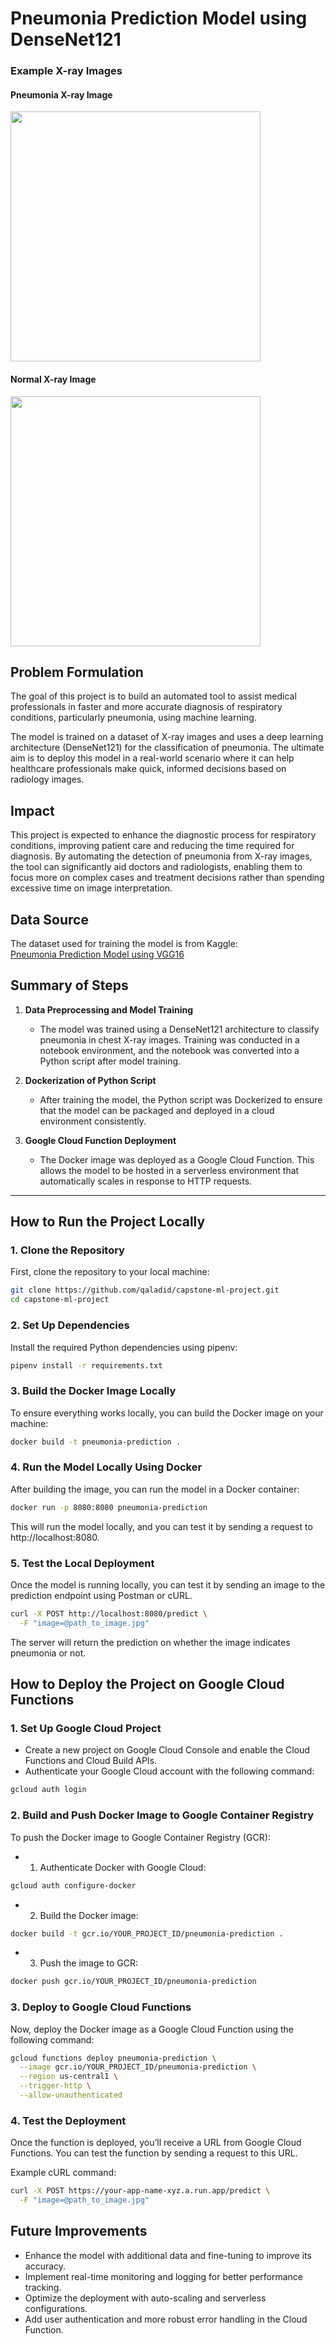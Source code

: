 # Pneumonia Prediction Model using DenseNet121

### Example X-ray Images

#### Pneumonia X-ray Image
<img src="https://github.com/Qaladid/images/raw/master/chest_xray/chest_xray/test/PNEUMONIA/person100_bacteria_477.jpeg" width="400" />

#### Normal X-ray Image
<img src="https://github.com/Qaladid/images/raw/master/chest_xray/chest_xray/test/NORMAL/IM-0006-0001.jpeg" width="400" />

## Problem Formulation
The goal of this project is to build an automated tool to assist medical professionals in faster and more accurate diagnosis of respiratory conditions, particularly pneumonia, using machine learning.

The model is trained on a dataset of X-ray images and uses a deep learning architecture (DenseNet121) for the classification of pneumonia. The ultimate aim is to deploy this model in a real-world scenario where it can help healthcare professionals make quick, informed decisions based on radiology images.

## Impact
This project is expected to enhance the diagnostic process for respiratory conditions, improving patient care and reducing the time required for diagnosis. By automating the detection of pneumonia from X-ray images, the tool can significantly aid doctors and radiologists, enabling them to focus more on complex cases and treatment decisions rather than spending excessive time on image interpretation.

## Data Source
The dataset used for training the model is from Kaggle:  
[Pneumonia Prediction Model using VGG16](https://www.kaggle.com/models/huzaifa10/pneumonia-prediction-model-using-vgg16)

## Summary of Steps

1. **Data Preprocessing and Model Training**
   - The model was trained using a DenseNet121 architecture to classify pneumonia in chest X-ray images. Training was conducted in a notebook environment, and the notebook was converted into a Python script after model training.

2. **Dockerization of Python Script**
   - After training the model, the Python script was Dockerized to ensure that the model can be packaged and deployed in a cloud environment consistently.

3. **Google Cloud Function Deployment**
   - The Docker image was deployed as a Google Cloud Function. This allows the model to be hosted in a serverless environment that automatically scales in response to HTTP requests.

---

## How to Run the Project Locally

### 1. **Clone the Repository**

First, clone the repository to your local machine:

```bash
git clone https://github.com/qaladid/capstone-ml-project.git
cd capstone-ml-project 
```

### 2. **Set Up Dependencies**
Install the required Python dependencies using pipenv:

```bash
pipenv install -r requirements.txt
```

### 3. **Build the Docker Image Locally**

To ensure everything works locally, you can build the Docker image on your machine:
```bash
docker build -t pneumonia-prediction .
```

### 4. **Run the Model Locally Using Docker**

After building the image, you can run the model in a Docker container:
```bash
docker run -p 8080:8080 pneumonia-prediction
```
This will run the model locally, and you can test it by sending a request to http://localhost:8080.


### 5. **Test the Local Deployment**

Once the model is running locally, you can test it by sending an image to the prediction endpoint using Postman or cURL.
```bash
curl -X POST http://localhost:8080/predict \
  -F "image=@path_to_image.jpg"
```
The server will return the prediction on whether the image indicates pneumonia or not.


## How to Deploy the Project on Google Cloud Functions

### 1. **Set Up Google Cloud Project**
 - Create a new project on Google Cloud Console and enable the Cloud Functions and Cloud Build APIs.
 - Authenticate your Google Cloud account with the following command:
```bash
gcloud auth login
```

### 2. **Build and Push Docker Image to Google Container Registry**

To push the Docker image to Google Container Registry (GCR):
 - 1. Authenticate Docker with Google Cloud:
 ```bash
 gcloud auth configure-docker
```
 - 2. Build the Docker image:
 ```bash
 docker build -t gcr.io/YOUR_PROJECT_ID/pneumonia-prediction .
```
 - 3. Push the image to GCR:
 ```bash 
 docker push gcr.io/YOUR_PROJECT_ID/pneumonia-prediction
```

### 3. **Deploy to Google Cloud Functions**

Now, deploy the Docker image as a Google Cloud Function using the following command:
```bash
gcloud functions deploy pneumonia-prediction \
  --image gcr.io/YOUR_PROJECT_ID/pneumonia-prediction \
  --region us-central1 \
  --trigger-http \
  --allow-unauthenticated
```

### 4. **Test the Deployment**

Once the function is deployed, you’ll receive a URL from Google Cloud Functions. You can test the function by sending a request to this URL.

Example cURL command:
```bash
curl -X POST https://your-app-name-xyz.a.run.app/predict \
  -F "image=@path_to_image.jpg"
```

## Future Improvements

 - Enhance the model with additional data and fine-tuning to improve its accuracy.
 - Implement real-time monitoring and logging for better performance tracking.
 - Optimize the deployment with auto-scaling and serverless configurations.
 - Add user authentication and more robust error handling in the Cloud Function.
